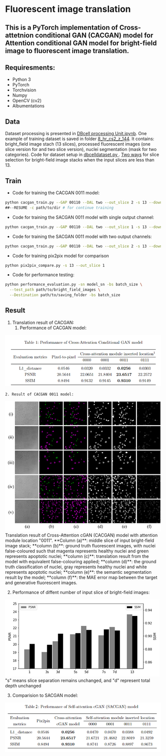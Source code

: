 # Fluorescent image translation
This is a PyTorch implementation of __Cross-attetnion conditional GAN (CACGAN) model__ for Attention conditional GAN model for bright-field image to fluorescent image translation.
---

## Requiresments:
* Python 3
* PyTorch
* Torchvision
* Numpy
* OpenCV (cv2)
* Albumentations

## Data
Dataset processing is presented in [DBcell processing Unit.ipynb](https://github.com/SpikeRXWong/fluorescent_image_translation/blob/main/utils/DBcell%20processing%20Unit.ipynb). One example of training dataset is saved in folder [8_hr_cs2_z_144](https://github.com/SpikeRXWong/fluorescent_image_translation/tree/main/Image/8_hr_cs2_z_144). It contains: bright_field image stach (13 slices), processed fluorescent images (one slice version for and two slice version), nuclei segmentation (mask for two categories). Code for dataset setup in [dbcelldataset.py ](https://github.com/SpikeRXWong/fluorescent_image_translation/blob/main/dbcelldataset.py). [Two ways](https://github.com/SpikeRXWong/fluorescent_image_translation/blob/main/dbcelldataset.py#L151) for slice selection for bright-field image stacks when the input slices are less than 13.

## Train
- Code for training the CACGAN 0011 model:

```bash
python cacgan_train.py --GAP 00110 --DAL two --out_slice 2 -s 13 --down_step 5 --has_mask \
##--RESUME -c path/to/dir # for continue training
```

- Code for training the SACGAN 0011 model with single output channel:
```bash
python cacgan_train.py --GAP 00110 --DAL two --out_slice 1 -s 13 --down_step 5
```

- Code for training the SACGAN 0011 model with two output channels:
```bash
python cacgan_train.py --GAP 00110 --DAL two --out_slice 2 -s 13 --down_step 5
```

- Code for training pix2pix model for comparison
```bash
python pix2pix_compare.py -s 13 --out_slice 1
```

- Code for performance testing:
```bash
python performance_evaluation.py -sn model_sn -bs batch_size \
  --test_path path/to/bright_field_images \
  --Destination path/to/saving_folder -bs batch_size
```

## Result

1. Translation result of CACGAN:  
    1. Performance of CACGAN model:  
 <img src="Image/sample_image/cacgan_table.PNG" width=600>  

    2. Result of CACGAN 0011 model:  
<img src="Image/sample_image/cacgan0011_r_5_8_l.png" width="750">  
Translation result of Cross-Attention cGAN (CACGAN) model with attention module location "0011". **Column (a)**: middle slice of input bright-field image stack; **column (b)**: ground truth fluorescent images, with nuclei false-coloured such that magenta represents healthy nuclei and green represents apoptotic nuclei; **column (c)**: translation result from the model with equivalent false-colouring applied; **column (d)**: the ground truth classification of nuclei, gray represents healthy nuclei and white represents apoptotic nuclei; **column (e)**: the semantic segmentation result by the model; **column (f)**: the MAE error map between the target and generative fluorescent images.  

2. Performance of diffent number of input slice of bright-field images:  
<img src="Image/sample_image/slicespsnrssim.png" width=500>  
"s" means slice separation remains unchanged, and "d" represent total depth unchanged

3. Comparision to SACGAN model:
<img src="Image/sample_image/sacgan_table.PNG" width=550>
